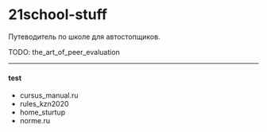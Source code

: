 # 21school-stuff
Путеводитель по школе для автостопщиков.

TODO: the_art_of_peer_evaluation

---
#### test
  * cursus_manual.ru
  * rules_kzn2020
  * home_sturtup
  * norme.ru
